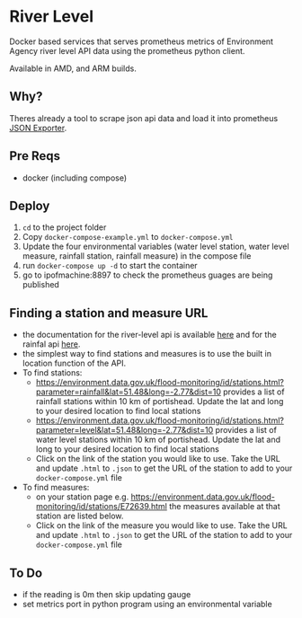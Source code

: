 # River Level
Docker based services that serves prometheus metrics of Environment Agency river level API data using the prometheus python client.

Available in AMD, and ARM builds.
## Why?
Theres already a tool to scrape json api data and load it into prometheus [JSON Exporter](https://github.com/prometheus-community/json_exporter). 
## Pre Reqs
- docker (including compose)

## Deploy
1. `cd` to the project folder
1. Copy `docker-compose-example.yml` to `docker-compose.yml`
1. Update the four environmental variables (water level station, water level measure, rainfall station, rainfall measure) in the compose file 
1. run `docker-compose up -d` to start the container
1. go to ipofmachine:8897 to check the prometheus guages are being published

## Finding a station and measure URL
- the documentation for the river-level api is available [here](https://environment.data.gov.uk/flood-monitoring/doc/reference) and for the rainfal api [here](https://environment.data.gov.uk/flood-monitoring/doc/rainfall).
- the simplest way to find stations and measures is to use the built in location function of the API.
- To find stations:
    - https://environment.data.gov.uk/flood-monitoring/id/stations.html?parameter=rainfall&lat=51.48&long=-2.77&dist=10 provides a list of rainfall stations within 10 km of portishead. Update the lat and long to your desired location to find local stations
    - https://environment.data.gov.uk/flood-monitoring/id/stations.html?parameter=level&lat=51.48&long=-2.77&dist=10 provides a list of water level stations within 10 km of portishead. Update the lat and long to your desired location to find local stations
    - Click on the link of the station you would like to use. Take the URL and update `.html` to `.json` to get the URL of the station to add to your `docker-compose.yml` file
- To find measures:
    - on your station page e.g. https://environment.data.gov.uk/flood-monitoring/id/stations/E72639.html the measures available at that station are listed below.
    - Click on the link of the measure you would like to use. Take the URL and update `.html` to `.json` to get the URL of the station to add to your `docker-compose.yml` file

## To Do
- if the reading is 0m then skip updating gauge
- set metrics port in python program using an environmental variable